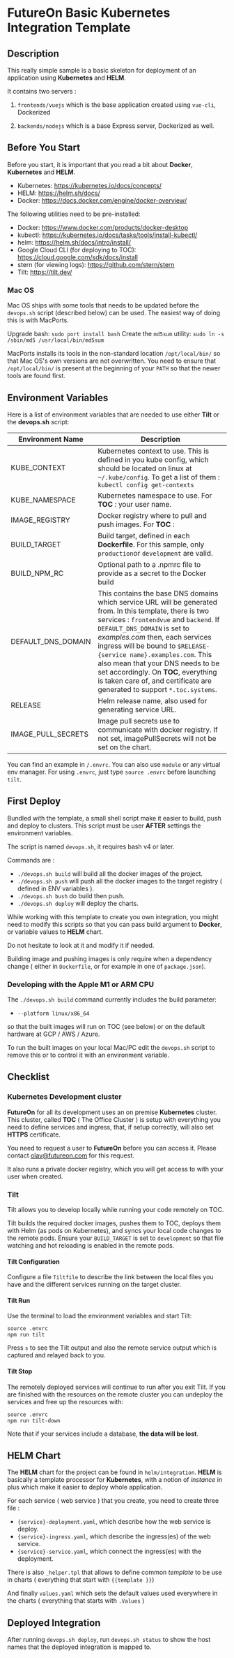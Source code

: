 # FutureOn Basic Kubernetes Integration Template

## Description

This really simple sample is a basic skeleton for deployment of an application using **Kubernetes** and **HELM**.

It contains two servers :

1. `frontends/vuejs` which is the base application created using `vue-cli`, Dockerized

2. `backends/nodejs` which is a base Express server, Dockerized as well.

## Before You Start

Before you start, it is important that you read a bit about **Docker**, **Kubernetes** and **HELM**.

* Kubernetes: https://kubernetes.io/docs/concepts/
* HELM: https://helm.sh/docs/
* Docker: https://docs.docker.com/engine/docker-overview/

The following utilities need to be pre-installed:

* Docker: https://www.docker.com/products/docker-desktop
* kubectl: https://kubernetes.io/docs/tasks/tools/install-kubectl/
* helm: https://helm.sh/docs/intro/install/
* Google Cloud CLI (for deploying to TOC): https://cloud.google.com/sdk/docs/install
* stern (for viewing logs): https://github.com/stern/stern
* Tilt: https://tilt.dev/

### Mac OS

Mac OS ships with some tools that needs to be updated before the `devops.sh` script (described below) can be used. The easiest way of doing this is with MacPorts.

Upgrade bash: `sudo port install bash`
Create the `md5sum` utility: `sudo ln -s /sbin/md5 /usr/local/bin/md5sum`

MacPorts installs its tools in the non-standard location `/opt/local/bin/` so that Mac OS's own versions are not overwritten. You need to ensure that `/opt/local/bin/` is present at the beginning of your `PATH` so that the newer tools are found first.

## Environment Variables

Here is a list of environment variables that are needed to use either **Tilt** or the **devops.sh** script:

| Environment Name   | Description                                                  |
| ------------------ | ------------------------------------------------------------ |
| KUBE_CONTEXT       | Kubernetes context to use. This is defined in you kube config, which should be located on linux at `~/.kube/config`. To get a list of them : `kubectl config get-contexts` |
| KUBE_NAMESPACE     | Kubernetes namespace to use. For **TOC** : your user name.   |
| IMAGE_REGISTRY     | Docker registry where to pull and push images. For **TOC** : |
| BUILD_TARGET       | Build target, defined in each **Dockerfile**. For this sample, only  `production`or `development` are valid. |
| BUILD_NPM_RC       | Optional path to a .npmrc file to provide as a secret to the Docker build |
| DEFAULT_DNS_DOMAIN | This contains the base DNS domains which service URL will be generated from. In this template, there is two services : `frontendvue` and `backend`. If `DEFAULT_DNS_DOMAIN` is set to *examples.com* then,  each services ingress will be bound to `$RELEASE-{service name}.examples.com`. This also mean that your DNS needs to be set accordingly. On **TOC**, everything is taken care of, and certificate are generated to support `*.toc.systems`. |
| RELEASE            | Helm release name, also used for generating service URL.      |
| IMAGE_PULL_SECRETS | Image pull secrets use to communicate with docker registry. If not set, imagePullSecrets will not be set on the chart.

You can find an example in `/.envrc`. You can also use `module` or any virtual env manager.
For using `.envrc`, just type `source .envrc` before launching `tilt`.

## First Deploy

Bundled with the template, a small shell script make it easier to build, push and deploy to clusters. This script must be user **AFTER** settings the environment variables.

The script is named `devops.sh`, it requires bash v4 or later.

Commands are :

* `./devops.sh build` will build all the docker images of the project.
* `./devops.sh push` will push all the docker images to the target registry ( defined in ENV variables ).
* `./devops.sh bush` do build then push.
* `./devops.sh deploy` will deploy the charts.

While working with this template to create you own integration, you might need to modify this scripts so that you can pass build argument to **Docker**, or variable values to **HELM** chart.

Do not hesitate to look at it and modify it if needed.

Building image and pushing images is only require when a dependency change ( either in `Dockerfile`, or for example in one of `package.json`).

### Developing with the Apple M1 or ARM CPU

The `./devops.sh build` command currently includes the build parameter:

* `--platform linux/x86_64`

so that the built images will run on TOC (see below) or on the default hardware at
GCP / AWS / Azure.

To run the built images on your local Mac/PC edit the `devops.sh` script to remove
this or to control it with an environment variable.

## Checklist

### Kubernetes Development cluster

**FutureOn** for all its development uses an on premise **Kubernetes** cluster. This cluster, called **TOC** ( The Office Cluster ) is setup  with everything you need to define services and ingress, that, if setup correctly, will also set **HTTPS** certificate.

You need to request a user to **FutureOn** before you can access it. Please contact olav@futureon.com for this request.

It also runs a private docker registry, which you will get access to with your user when created.

### Tilt

Tilt allows you to develop locally while running your code remotely on TOC.

Tilt builds the required docker images, pushes them to TOC, deploys them with Helm (as pods on Kubernetes),
and syncs your local code changes to the remote pods. Ensure your `BUILD_TARGET` is set to `development` so that
file watching and hot reloading is enabled in the remote pods.

#### Tilt Configuration

Configure a file `Tiltfile` to describe the link between the local files you have and the different services running on the target cluster.

#### Tilt Run

Use the terminal to load the environment variables and start Tilt:

```
source .envrc
npm run tilt
```

Press `s` to see the Tilt output and also the remote service output which is captured and relayed back to you.

#### Tilt Stop

The remotely deployed services will continue to run after you exit Tilt. If you are finished with
the resources on the remote cluster you can undeploy the services and free up the resources with:

```
source .envrc
npm run tilt-down
```

Note that if your services include a database, **the data will be lost**.

## HELM Chart

The **HELM** chart for the project can be found in `helm/integration`. **HELM** is basically a template processor for **Kubernetes**, with a notion of *instance* in plus which make it easier to deploy whole application.

For each service ( web service ) that you create, you need to create three file :
* `{service}-deployment.yaml`, which describe how the web service is deploy.
* `{service}-ingress.yaml`, which describe the ingress(es) of the web service.
* `{service}-service.yaml`, which connect the ingress(es) with the deployment.

There is also `_helper.tpl` that allows to define common *template* to be use in charts ( everything that start  with `{{template }}`)

And finally `values.yaml` which sets the default values used everywhere in the charts ( everything that starts with `.Values` )

## Deployed Integration

After running `devops.sh deploy`, run `devops.sh status` to show the host names that the deployed integration is mapped to.
